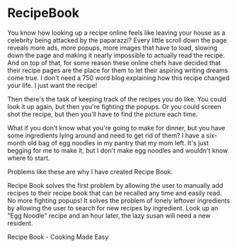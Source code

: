 # RecipeBook

You know how looking up a recipe online feels like leaving your house as a celebrity being attacked by the paparazzi? Every little scroll down the page reveals more ads, more popups, more images that have to load, slowing down the page and making it nearly impossible to actually read the recipe. And on top of that, for some reason these online chefs have decided that their recipe pages are the place for them to let their aspiring writing dreams come true. I don't need a 750 word blog explaining how this recipe changed your life. I just want the recipe! 

Then there's the task of keeping track of the recipes you do like. You could look it up again, but then you're fighting the popups. Or you could screen shot the recipe, but then you'll have to find the picture each time. 

What if you don't know what you're going to make for dinner, but you have some ingredients lying around and need to get rid of them? I have a six-month old bag of egg noodles in my pantry that my mom left. It's just begging for me to make it, but I don't make egg noodles and wouldn't know where to start. 

Problems like these are why I have created Recipe Book. 

Recipe Book solves the first problem by allowing the user to manually add recipes to their recipe book that can be recalled any time and easily read. No more fighting popups! It solves the problem of lonely leftover ingredients by allowing the user to search for new recipes by ingredient. Look up an "Egg Noodle" recipe and an hour later, the lazy susan will need a new resident. 

Recipe Book - Cooking Made Easy
